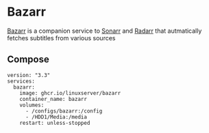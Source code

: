 # Bazarr

[Bazarr](https://www.bazarr.media/) is a companion service to [Sonarr](/../sonarr) and [Radarr](/../radarr) that autmatically fetches subtitles from various sources

## Compose

```
version: "3.3"
services:
  bazarr:
    image: ghcr.io/linuxserver/bazarr
    container_name: bazarr
    volumes:
      - /configs/bazarr:/config
      - /HDD1/Media:/media
    restart: unless-stopped
```

